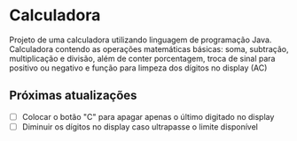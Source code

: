 # Calculadora

Projeto de uma calculadora utilizando linguagem de programação Java.
Calculadora contendo as operações matemáticas básicas: soma, subtração, multiplicação e divisão, além de conter porcentagem, troca de sinal para positivo ou negativo e função para limpeza dos dígitos no display (AC)

## Próximas atualizações

- [ ] Colocar o botão "C" para apagar apenas o último digitado no display
- [ ] Diminuir os dígitos no display caso ultrapasse o limite disponível